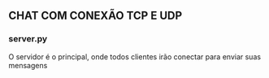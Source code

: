 ## CHAT COM CONEXÃO TCP E UDP

### server.py
O servidor é o principal, onde todos clientes irão conectar para enviar suas mensagens